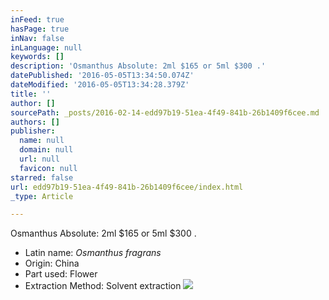 ```yaml
---
inFeed: true
hasPage: true
inNav: false
inLanguage: null
keywords: []
description: 'Osmanthus Absolute: 2ml $165 or 5ml $300 .'
datePublished: '2016-05-05T13:34:50.074Z'
dateModified: '2016-05-05T13:34:28.379Z'
title: ''
author: []
sourcePath: _posts/2016-02-14-edd97b19-51ea-4f49-841b-26b1409f6cee.md
authors: []
publisher:
  name: null
  domain: null
  url: null
  favicon: null
starred: false
url: edd97b19-51ea-4f49-841b-26b1409f6cee/index.html
_type: Article

---
```

Osmanthus Absolute: 2ml $165 or 5ml $300 .

* Latin name: _Osmanthus fragrans_
* Origin: China
* Part used: Flower
* Extraction Method: Solvent extraction
![](https://the-grid-user-content.s3-us-west-2.amazonaws.com/5286088f-712c-4f8f-a3af-18ca81406f49.jpg)